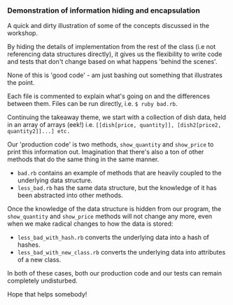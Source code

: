 ### Demonstration of information hiding and encapsulation

A quick and dirty illustration of some of the concepts discussed in the workshop. 

By hiding the details of implementation from the rest of the class (i.e not referencing data structures directly), it gives us the flexibility to write code and tests that don't change based on what happens 'behind the scenes'. 

None of this is 'good code' - am just bashing out something that illustrates the point. 

Each file is commented to explain what's going on and the differences between them. Files can be run directly, i.e.
`$ ruby bad.rb`.

Continuing the takeaway theme, we start with a collection of dish data, held in an array of arrays (eek!) i.e.
`[[dish[price, quantity]], [dish2[price2, quantity2]]...] etc.`

Our 'production code' is two methods, `show_quantity` and `show_price` to print this information out. Imagination that
there's also a ton of other methods that do the same thing in the same manner. 

- `bad.rb` contains an example of methods that are heavily coupled to the underlying data structure.
- `less_bad.rb` has the same data structure, but the knowledge of it has been abstracted into other methods.

Once the knowledge of the data structure is hidden from our program, the `show_quantity` and `show_price` methods
will not change any more, even when we make radical changes to how the data is stored:

- `less_bad_with_hash.rb` converts the underlying data into a hash of hashes.
- `less_bad_with_new_class.rb` converts the underlying data into attributes of a new class.

In both of these cases,  both our production code and our tests can remain completely undisturbed.

Hope that helps somebody!
